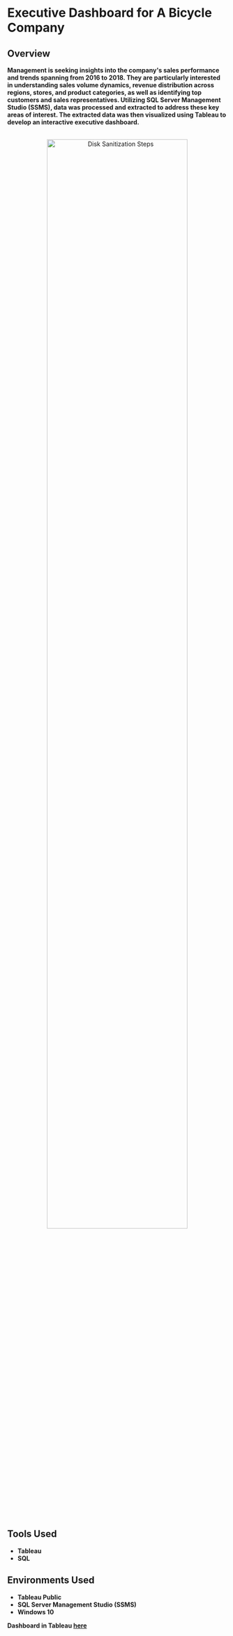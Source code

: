 <h1>Executive Dashboard for A Bicycle Company</h1>

<h2>Overview </h2>

<b>Management is seeking insights into the company's sales performance and trends spanning from 2016 to 2018. They are particularly interested in understanding sales volume dynamics, revenue distribution across regions, stores, and product categories, as well as identifying top customers and sales representatives. Utilizing SQL Server Management Studio (SSMS), data was processed and extracted to address these key areas of interest. The extracted data was then visualized using Tableau to develop an interactive executive dashboard.</b>

<p align="center">
 <br/>
<img src="https://i.imgur.com/PmUswOv.png" height="80%" width="80%" alt="Disk Sanitization Steps"/>
<br />
<br />
  <br/>

<h2>Tools Used</h2>

- <b>Tableau</b>
- <b>SQL</b>

 


<h2>Environments Used </h2>

- <b>Tableau Public</b>
- <b>SQL Server Management Studio (SSMS)</b>
- <b>Windows 10</b> 

<b>Dashboard in Tableau [here](https://public.tableau.com/app/profile/priscilla.annor.gyamfi/viz/NewProject_17097462809220/Dashboard12)
</b>
